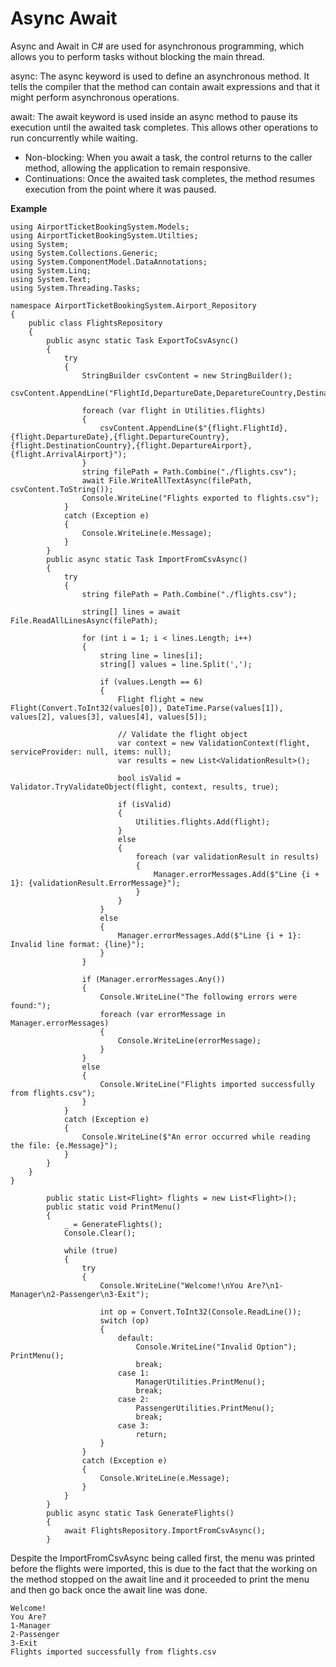 # Async Await

Async and Await in C# are used for asynchronous programming, which allows you to perform tasks without blocking the main thread. 

async: The async keyword is used to define an asynchronous method. It tells the compiler that the method can contain await expressions and that it might perform asynchronous operations.

await: The await keyword is used inside an async method to pause its execution until the awaited task completes. This allows other operations to run concurrently while waiting.

- Non-blocking: When you await a task, the control returns to the caller method, allowing the application to remain responsive.
- Continuations: Once the awaited task completes, the method resumes execution from the point where it was paused.

**Example**

```
using AirportTicketBookingSystem.Models;
using AirportTicketBookingSystem.Utilties;
using System;
using System.Collections.Generic;
using System.ComponentModel.DataAnnotations;
using System.Linq;
using System.Text;
using System.Threading.Tasks;

namespace AirportTicketBookingSystem.Airport_Repository
{
    public class FlightsRepository
    {
        public async static Task ExportToCsvAsync()
        {
            try
            {
                StringBuilder csvContent = new StringBuilder();
                csvContent.AppendLine("FlightId,DepartureDate,DeparetureCountry,DestinationCountry,DepartureAirport,ArrivalAirport");

                foreach (var flight in Utilities.flights)
                {
                    csvContent.AppendLine($"{flight.FlightId},{flight.DepartureDate},{flight.DepartureCountry},{flight.DestinationCountry},{flight.DepartureAirport},{flight.ArrivalAirport}");
                }
                string filePath = Path.Combine("./flights.csv");
                await File.WriteAllTextAsync(filePath, csvContent.ToString());
                Console.WriteLine("Flights exported to flights.csv");
            }
            catch (Exception e)
            {
                Console.WriteLine(e.Message);
            }
        }
        public async static Task ImportFromCsvAsync()
        {
            try
            {
                string filePath = Path.Combine("./flights.csv");

                string[] lines = await File.ReadAllLinesAsync(filePath);

                for (int i = 1; i < lines.Length; i++)
                {
                    string line = lines[i];
                    string[] values = line.Split(',');

                    if (values.Length == 6)
                    {
                        Flight flight = new Flight(Convert.ToInt32(values[0]), DateTime.Parse(values[1]), values[2], values[3], values[4], values[5]);

                        // Validate the flight object
                        var context = new ValidationContext(flight, serviceProvider: null, items: null);
                        var results = new List<ValidationResult>();

                        bool isValid = Validator.TryValidateObject(flight, context, results, true);

                        if (isValid)
                        {
                            Utilities.flights.Add(flight);
                        }
                        else
                        {
                            foreach (var validationResult in results)
                            {
                                Manager.errorMessages.Add($"Line {i + 1}: {validationResult.ErrorMessage}");
                            }
                        }
                    }
                    else
                    {
                        Manager.errorMessages.Add($"Line {i + 1}: Invalid line format: {line}");
                    }
                }

                if (Manager.errorMessages.Any())
                {
                    Console.WriteLine("The following errors were found:");
                    foreach (var errorMessage in Manager.errorMessages)
                    {
                        Console.WriteLine(errorMessage);
                    }
                }
                else
                {
                    Console.WriteLine("Flights imported successfully from flights.csv");
                }
            }
            catch (Exception e)
            {
                Console.WriteLine($"An error occurred while reading the file: {e.Message}");
            }
        }
    }
}
```
```
        public static List<Flight> flights = new List<Flight>();
        public static void PrintMenu()
        {
            _ = GenerateFlights();
            Console.Clear();

            while (true)
            {
                try
                {
                    Console.WriteLine("Welcome!\nYou Are?\n1-Manager\n2-Passenger\n3-Exit");

                    int op = Convert.ToInt32(Console.ReadLine());
                    switch (op)
                    {
                        default:
                            Console.WriteLine("Invalid Option"); PrintMenu();
                            break;
                        case 1:
                            ManagerUtilities.PrintMenu();
                            break;
                        case 2:
                            PassengerUtilities.PrintMenu();
                            break;
                        case 3:
                            return;
                    }
                }
                catch (Exception e)
                {
                    Console.WriteLine(e.Message);
                }
            }
        }
        public async static Task GenerateFlights()
        {
            await FlightsRepository.ImportFromCsvAsync();
        }
```
Despite the ImportFromCsvAsync being called first, the menu was printed before the flights were imported, this is due to the fact that the working on the method stopped on the await line and it proceeded to print the menu and then go back once the await line was done.

```
Welcome!
You Are?
1-Manager
2-Passenger
3-Exit
Flights imported successfully from flights.csv
```
